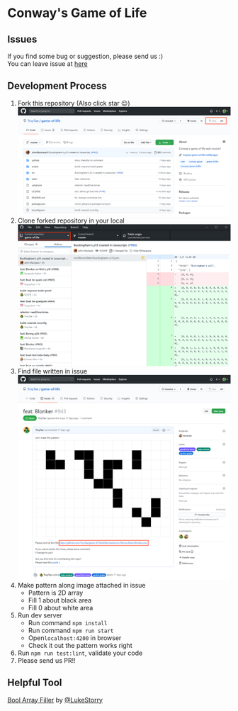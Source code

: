 # Conway's Game of Life

## Issues

If you find some bug or suggestion, please send us :)  
You can leave issue at [here](https://github.com/TroyTae/game-of-life/issues/new/choose)

## Development Process

1. Fork this repository (Also click star 😉)
   ![Fork](./images/fork.png)
2. Clone forked repository in your local
   ![Clone](./images/clone.png)
3. Find file written in issue
   ![Issue](./images/issue.png)
4. Make pattern along image attached in issue
   - Pattern is 2D array
   - Fill 1 about black area
   - Fill 0 about white area
5. Run dev server
   - Run command `npm install`
   - Run command `npm run start`
   - Open`localhost:4200` in browser
   - Check it out the pattern works right
6. Run `npm run test:lint`, validate your code
7. Please send us PR!!

## Helpful Tool

[Bool Array Filler](https://lukestorry.github.io/bool-array-filler/) by [@LukeStorry](https://github.com/LukeStorry)
